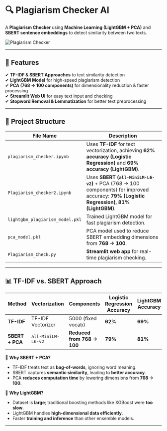 # 🔍 Plagiarism Checker AI

A **Plagiarism Checker** using **Machine Learning (LightGBM + PCA)** and **SBERT sentence embeddings** to detect similarity between two texts.

![Plagiarism Checker](https://user-images.githubusercontent.com/Plagerized_image.png)

---

## 🚀 Features
✔ **TF-IDF & SBERT Approaches** to text similarity detection  
✔ **LightGBM Model** for high-speed plagiarism detection  
✔ **PCA (768 → 100 components)** for dimensionality reduction & faster processing  
✔ **Streamlit Web UI** for easy text input and checking  
✔ **Stopword Removal & Lemmatization** for better text preprocessing  

---

## 📂 Project Structure

| **File Name** | **Description** |
|--------------|---------------|
| `plagiarism_checker.ipynb` | Uses **TF-IDF** for text vectorization, achieving **62% accuracy (Logistic Regression)** and **69% accuracy (LightGBM)**. |
| `Plagiarism_checker2.ipynb` | Uses **SBERT (`all-MiniLM-L6-v2`)** + PCA (768 → 100 components) for improved accuracy: **79% (Logistic Regression), 81% (LightGBM)**. |
| `lightgbm_plagiarism_model.pkl` | Trained LightGBM model for fast plagiarism detection. |
| `pca_model.pkl` | PCA model used to reduce SBERT embedding dimensions from **768 → 100**. |
| `Plagiarism_Check.py` | **Streamlit web app** for real-time plagiarism checking. |

---

## 📊 TF-IDF vs. SBERT Approach

| **Method** | **Vectorization** | **Components** | **Logistic Regression Accuracy** | **LightGBM Accuracy** |
|------------|------------------|---------------|-------------------------|-----------------|
| **TF-IDF** | TF-IDF Vectorizer | 5000 (fixed vocab) | **62%** | **69%** |
| **SBERT + PCA** | `all-MiniLM-L6-v2` | **Reduced from 768 → 100** | **79%** | **81%** |

🔹 **Why SBERT + PCA?**  
- TF-IDF treats text as **bag-of-words**, ignoring word meaning.  
- SBERT captures **semantic similarity**, leading to **better accuracy**.  
- PCA **reduces computation time** by lowering dimensions from **768 → 100**.  

🔹 **Why LightGBM?**  
- Dataset is **large**; traditional boosting methods like XGBoost were **too slow**.  
- LightGBM handles **high-dimensional data efficiently**.  
- Faster **training and inference** than other ensemble models.

---
